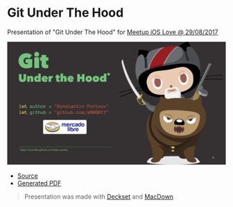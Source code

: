 # Git Under The Hood

Presentation of "Git Under The Hood" for [Meetup iOS Love @ 29/08/2017](https://www.meetup.com/iOSLove/events/242437520/)

![](./cover.png)

- [Source](Git.%20Under%20the%20hood.md)
- [Generated PDF](./Git.%20Under%20the%20hood.pdf)

> Presentation was made with [Deckset](https://www.decksetapp.com) and [MacDown](https://macdown.uranusjr.com/)
